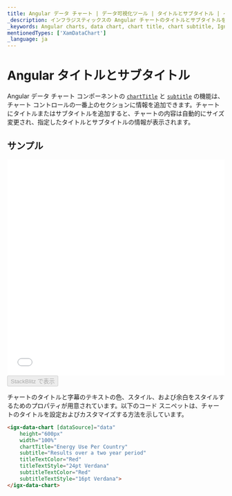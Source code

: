 ```yaml
---
title: Angular データ チャート | データ可視化ツール | タイトルとサブタイトル | インフラジスティックス
_description: インフラジスティックスの Angular チャートのタイトルとサブタイトルを使用して、上部セクションに情報を追加します。Ignite UI for Angular グラフのタイトルとサブタイトル機能をお試しください!
_keywords: Angular charts, data chart, chart title, chart subtitle, Ignite UI for Angular, Infragistics, Angular チャート, データ チャート, チャート サブタイトル, インフラジスティックス
mentionedTypes: ['XamDataChart']
_language: ja
---
```


# Angular タイトルとサブタイトル

Angular データ チャート コンポーネントの [`chartTitle`]({environment:dvApiBaseUrl}/products/ignite-ui-angular/api/docs/typescript/latest/classes/igxseriesviewercomponent.html#charttitle) と [`subtitle`]({environment:dvApiBaseUrl}/products/ignite-ui-angular/api/docs/typescript/latest/classes/igxseriesviewercomponent.html#subtitle) の機能は、チャート コントロールの一番上のセクションに情報を追加できます。チャートにタイトルまたはサブタイトルを追加すると、チャートの内容は自動的にサイズ変更され、指定したタイトルとサブタイトルの情報が表示されます。

## サンプル

<div class="sample-container loading" style="height: 500px">
    <iframe id="data-chart-chart-titles-iframe" src='{environment:dvDemosBaseUrl}/charts/data-chart-chart-titles' width="100%" height="100%" seamless frameBorder="0" onload="onXPlatSampleIframeContentLoaded(this);"></iframe>
</div>
<div>
    <button data-localize="stackblitz" disabled class="stackblitz-btn" data-iframe-id="data-chart-chart-titles-iframe" data-demos-base-url="{environment:dvDemosBaseUrl}">StackBlitz で表示
    </button>


</div>

<div class="divider--half"></div>

チャートのタイトルと字幕のテキストの色、スタイル、および余白をスタイルするためのプロパティが用意されています。以下のコード スニペットは、チャートのタイトルを設定およびカスタマイズする方法を示しています。

```html
<igx-data-chart [dataSource]="data"
    height="600px"
    width="100%"
    chartTitle="Energy Use Per Country"
    subtitle="Results over a two year period"
    titleTextColor="Red"
    titleTextStyle="24pt Verdana"
    subtitleTextColor="Red"
    subtitleTextStyle="16pt Verdana">
</igx-data-chart>
```
